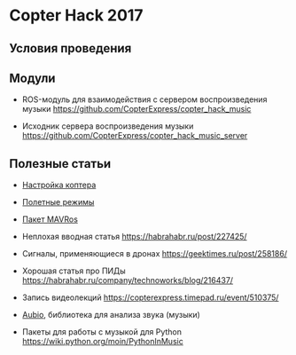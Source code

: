 Copter Hack 2017
===

Условия проведения
---

Модули
---

* ROS-модуль для взаимодействия с сервером воспроизведения музыки https://github.com/CopterExpress/copter_hack_music

* Исходник сервера воспроизведения музыки https://github.com/CopterExpress/copter_hack_music_server

Полезные статьи
---

* [Настройка коптера](setup.md)

* [Полетные режимы](modes.md)

* [Пакет MAVRos](mavros.md)

* Неплохая вводная статья
https://habrahabr.ru/post/227425/ 

* Сигналы, применяющиеся в дронах
https://geektimes.ru/post/258186/ 

* Хорошая статья про ПИДы
https://habrahabr.ru/company/technoworks/blog/216437/

* Запись видеолекций
https://copterexpress.timepad.ru/event/510375/

* [Aubio](https://aubio.org), библиотека для анализа звука (музыки)

* Пакеты для работы с музыкой для Python https://wiki.python.org/moin/PythonInMusic
